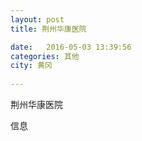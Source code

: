 ```yaml
--- 
layout: post 
title: 荆州华康医院

date:   2016-05-03 13:39:56 
categories: 其他  
city: 黄冈
  
--- 
```

   
荆州华康医院

信息

